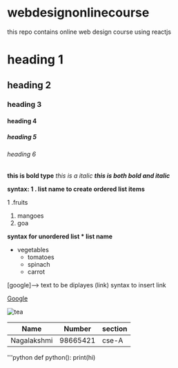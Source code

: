 # webdesignonlinecourse
this repo contains online web design course using reactjs
# heading 1
## heading 2
### heading 3
#### heading 4
##### heading 5
###### heading 6
**this is bold type**
*this is a italic*
***this is both bold and italic***
 
 
 **syntax: 1 . list name to create ordered list items**
 
 
1 .fruits
  1. mangoes
  2. goa

**syntax for unordered list * list name**
* vegetables
  * tomatoes
  * spinach
  * carrot
  
  
[google]--> text to be diplayes (link) syntax to insert link


[Google](https://google.com)


![tea](https://www.google.com/url?sa=i&url=https%3A%2F%2Funsplash.com%2Fs%2Fphotos%2Ftea-cup&psig=AOvVaw1bLqVdFDdaPR-jtbJdQI-v&ust=1623149094475000&source=images&cd=vfe&ved=0CAIQjRxqFwoTCMDft9urhfECFQAAAAAdAAAAABAD)

Name | Number | section
-----|--------|--------
Nagalakshmi|98665421 |cse-A


'''python
def python():
print(hi)
